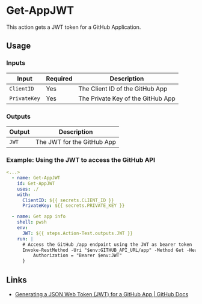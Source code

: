# Get-AppJWT

This action gets a JWT token for a GitHub Application.

## Usage

### Inputs

| Input | Required | Description |
| ----- | -------- | ----------- |
| `ClientID` | Yes | The Client ID of the GitHub App |
| `PrivateKey` | Yes | The Private Key of the GitHub App |

### Outputs

| Output | Description |
| ------ | ----------- |
| `JWT` | The JWT for the GitHub App |

### Example: Using the JWT to access the GitHub API

```yaml
<...>
  - name: Get-AppJWT
    id: Get-AppJWT
    uses: ./
    with:
      ClientID: ${{ secrets.CLIENT_ID }}
      PrivateKey: ${{ secrets.PRIVATE_KEY }}

  - name: Get app info
    shell: pwsh
    env:
      JWT: ${{ steps.Action-Test.outputs.JWT }}
    run: |
      # Access the GitHub /app endpoint using the JWT as bearer token
      Invoke-RestMethod -Uri "$env:GITHUB_API_URL/app" -Method Get -Headers @{
          Authorization = "Bearer $env:JWT"
      }
```

## Links

- [Generating a JSON Web Token (JWT) for a GitHub App | GitHub Docs](https://docs.github.com/en/apps/creating-github-apps/authenticating-with-a-github-app/generating-a-json-web-token-jwt-for-a-github-app)
